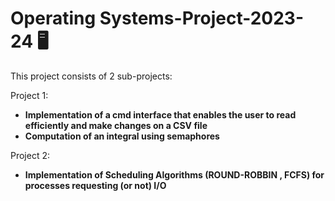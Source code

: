 # Operating Systems-Project-2023-24 🖥️

This project consists of 2 sub-projects:


Project 1:          
- <b>Implementation of a cmd interface that enables the user to read efficiently and make changes on a CSV file</b> 
- <b>Computation of an integral using semaphores</b>  



Project 2: 
- <b>Implementation of Scheduling Algorithms (ROUND-ROBBIN , FCFS) for processes requesting (or not) I/O</b>
